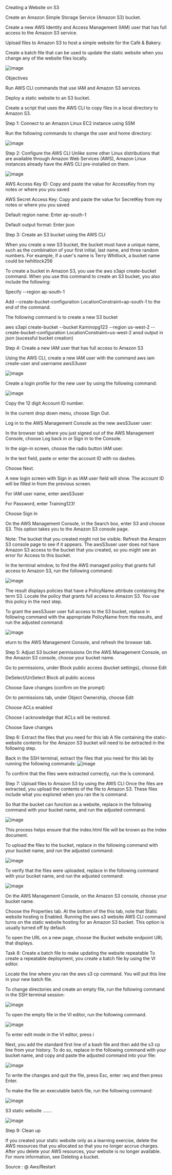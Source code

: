 Creating a Website on S3

Create an Amazon Simple Storage Service (Amazon S3) bucket.

Create a new AWS Identity and Access Management (IAM) user that has full access to the Amazon S3 service.

Upload files to Amazon S3 to host a simple website for the Café & Bakery.

Create a batch file that can be used to update the static website when you change any of the website files locally.

![image](https://github.com/AJAYKUMARREDDY7373/My-Training-Projects-Aws-/assets/154115376/a874a474-5393-443b-ab49-3d5a842cf009)

Objectives


Run AWS CLI commands that use IAM and Amazon S3 services.

Deploy a static website to an S3 bucket.

Create a script that uses the AWS CLI to copy files in a local directory to Amazon S3.

Step 1: Connect to an Amazon Linux EC2 instance using SSM

Run the following commands to change the user and home directory:

![image](https://github.com/AJAYKUMARREDDY7373/My-Training-Projects-Aws-/assets/154115376/33fb96c3-9d3c-4da0-ac92-5b92420e908f)

Step 2: Configure the AWS CLI
Unlike some other Linux distributions that are available through Amazon Web Services (AWS), Amazon Linux instances already have the AWS CLI pre-installed on them.

![image](https://github.com/AJAYKUMARREDDY7373/My-Training-Projects-Aws-/assets/154115376/b023b845-e901-4a87-9f20-9c43c6a1bf53)

AWS Access Key ID: Copy and paste the value for AccessKey from my notes or where you you saved

AWS Secret Access Key: Copy and paste the value for SecretKey from my notes or where you you saved

Default region name: Enter ap-south-1

Default output format: Enter json

Step 3: Create an S3 bucket using the AWS CLI

When you create a new S3 bucket, the bucket must have a unique name, such as the combination of your first initial, last name, and three random numbers. For example, if a user's name is Terry Whitlock, a bucket name could be twhitlock256

To create a bucket in Amazon S3, you use the aws s3api create-bucket command. When you use this command to create an S3 bucket, you also include the following:

Specify --region  ap-south-1

Add --create-bucket-configuration LocationConstraint=ap-south-1 to the end of the command.

The following  command is  to create a new S3 bucket

aws s3api create-bucket --bucket Kaminopg123 --region us-west-2 --create-bucket-configuration LocationConstraint=us-west-2 ansd output in json (sucessful bucket creation)

Step 4: Create a new IAM user that has full access to Amazon S3

Using the AWS CLI, create a new IAM user with the command aws iam create-user and username awsS3user

![image](https://github.com/AJAYKUMARREDDY7373/My-Training-Projects-Aws-/assets/154115376/36c17ae8-e561-4779-8e71-495ddba0067c)

Create a login profile for the new user by using the following command:

![image](https://github.com/AJAYKUMARREDDY7373/My-Training-Projects-Aws-/assets/154115376/cc9223e3-f41a-4c82-baae-9d4842f50db5)

Copy the 12 digit Account ID number.

In the current drop down menu, choose Sign Out.

Log in to the AWS Management Console as the new awsS3user user:

In the browser tab where you just signed out of the AWS Management Console, choose Log back in or Sign in to the Console. 

In the sign-in screen, choose the radio button IAM user.

In the text field, paste or enter the account ID with no dashes.

Choose Next.

A new login screen with Sign in as IAM user field will show. The account ID will be filled in from the previous screen.

For IAM user name, enter awsS3user

For Password, enter Training123!

Choose Sign In

On the AWS Management Console, in the Search box, enter S3 and choose S3. This option takes you to the Amazon S3 console page.

Note: The bucket that you created might not be visible. Refresh the Amazon S3 console page to see if it appears. The awsS3user user does not have Amazon S3 access to the bucket that you created, so you might see an error for Access to this bucket.  

In the terminal window, to find the AWS managed policy that grants full access to Amazon S3, run the following command:

![image](https://github.com/AJAYKUMARREDDY7373/My-Training-Projects-Aws-/assets/154115376/e8f7c69a-0d2e-4b97-a9fb-9c5649fb07de)

The result displays policies that have a PolicyName attribute containing the term S3. Locate the policy that grants full access to Amazon S3. You use this policy in the next step.

To grant the awsS3user user full access to the S3 bucket, replace <policyYouFound> in following command with the appropriate PolicyName from the results, and run the adjusted command:

![image](https://github.com/AJAYKUMARREDDY7373/My-Training-Projects-Aws-/assets/154115376/f4290845-8d93-4ee6-9b99-dff26f27ddcd)

eturn to the AWS Management Console, and refresh the browser tab.

Step 5: Adjust S3 bucket permissions
On the AWS Management Console, on the Amazon S3 console, choose your bucket name.

Go to permissions, under Block public access (bucket settings), choose Edit

DeSelect/UnSelect Block all public access

Choose Save changes (confirm on the prompt)

On to permissions tab, under Object Ownership, choose Edit

Choose ACLs enabled

Choose I acknowledge that ACLs will be restored.

Choose Save changes

Step 6: Extract the files that you need for this lab
A file containing the static-website contents for the Amazon S3 bucket will need to be extracted in the following step.

Back in the SSH terminal, extract the files that you need for this lab by running the following commands:
![image](https://github.com/AJAYKUMARREDDY7373/My-Training-Projects-Aws-/assets/154115376/7e2659fa-dbfc-4719-8ef0-697a222b0c99)

To confirm that the files were extracted correctly, run the ls command.

Step 7: Upload files to Amazon S3 by using the AWS CLI
Once the files are extracted, you upload the contents of the file to Amazon S3. These files include what you explored when you ran the ls command.

So that the bucket can function as a website, replace <my-bucket> in the following command with your bucket name, and run the adjusted command. 


![image](https://github.com/AJAYKUMARREDDY7373/My-Training-Projects-Aws-/assets/154115376/357d3c17-3073-4d92-a152-74327d1e5ce9)

This process helps ensure that the index.html file will be known as the index document.

To upload the files to the bucket, replace <my-bucket> in the following command with your bucket name, and run the adjusted command:


![image](https://github.com/AJAYKUMARREDDY7373/My-Training-Projects-Aws-/assets/154115376/fc2d5e3e-9fe2-4ec7-bcdf-2b829b92c160)

To verify that the files were uploaded, replace <my-bucket> in the following command with your bucket name, and run the adjusted command:


![image](https://github.com/AJAYKUMARREDDY7373/My-Training-Projects-Aws-/assets/154115376/8de789d6-639e-429d-a5f5-bc37de7fac80)

On the AWS Management Console, on the Amazon S3 console, choose your bucket name.

Choose the Properties tab. At the bottom of the this tab, note that Static website hosting is Enabled. Running the aws s3 website AWS CLI command turns on the static website hosting for an Amazon S3 bucket. This option is usually turned off by default.

To open the URL on a new page, choose the Bucket website endpoint URL that displays.

Task 8: Create a batch file to make updating the website repeatable
To create a repeatable deployment, you create a batch file by using the VI editor. 

Locate the line where you ran the aws s3 cp command. You will put this line in your new batch file.

To change directories and create an empty file, run the following command in the SSH terminal session:


![image](https://github.com/AJAYKUMARREDDY7373/My-Training-Projects-Aws-/assets/154115376/efd2d94f-4629-4feb-9d53-5edd806dc045)

To open the empty file in the VI editor, run the following command.


![image](https://github.com/AJAYKUMARREDDY7373/My-Training-Projects-Aws-/assets/154115376/b0f9c44d-a7b6-4dbd-8848-0223cd7251bf)

To enter edit mode in the VI editor, press i

Next, you add the standard first line of a bash file and then add the s3 cp line from your history. To do so, replace <my-bucket> in the following command with your bucket name, and copy and paste the adjusted command into your file:


![image](https://github.com/AJAYKUMARREDDY7373/My-Training-Projects-Aws-/assets/154115376/8f6bcbdc-93fa-48e8-a04e-bbba63b573f4)

To write the changes and quit the file, press Esc, enter :wq and then press Enter.

To make the file an executable batch file, run the following command:

![image](https://github.com/AJAYKUMARREDDY7373/My-Training-Projects-Aws-/assets/154115376/7858bef9-0ebc-4e56-bb14-374589f2f277)

S3 static website .......

![image](https://github.com/AJAYKUMARREDDY7373/My-Training-Projects-Aws-/assets/154115376/e41b8f7d-3b65-4717-be2a-983ce69a3bed)


Step 9: Clean up

If you created your static website only as a learning exercise, delete the AWS resources that you allocated so that you no longer accrue charges. After you delete your AWS resources, your website is no longer available. For more information, see Deleting a bucket.

Source : @ Aws/Restart 













































